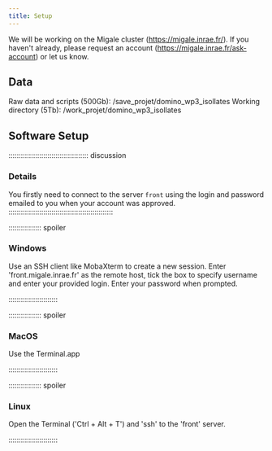 ```yaml
---
title: Setup
---
```


We will be working on the Migale cluster (https://migale.inrae.fr/). If you haven't already, please request an account (https://migale.inrae.fr/ask-account) or let us know.

## Data

<!--
FIXME: place any data you want learners to use in `episodes/data` and then use
       a relative link ( [data zip file](data/lesson-data.zip) ) to provide a
       link to it, replacing the example.com link.
-->
Raw data and scripts (500Gb): /save_projet/domino_wp3_isollates 
Working directory (5Tb): /work_projet/domino_wp3_isollates

## Software Setup

::::::::::::::::::::::::::::::::::::::: discussion

### Details

You firstly need to connect to the server `front` using the login and password emailed to you when your account was approved.
:::::::::::::::::::::::::::::::::::::::::::::::::::

:::::::::::::::: spoiler

### Windows

Use an SSH client like MobaXterm to create a new session. Enter 'front.migale.inrae.fr' as the remote host, tick the box to specify username and enter your provided login. Enter your password when prompted.

::::::::::::::::::::::::

:::::::::::::::: spoiler

### MacOS

Use the Terminal.app

::::::::::::::::::::::::


:::::::::::::::: spoiler

### Linux

Open the Terminal ('Ctrl + Alt + T') and 'ssh' to the 'front' server.

::::::::::::::::::::::::

